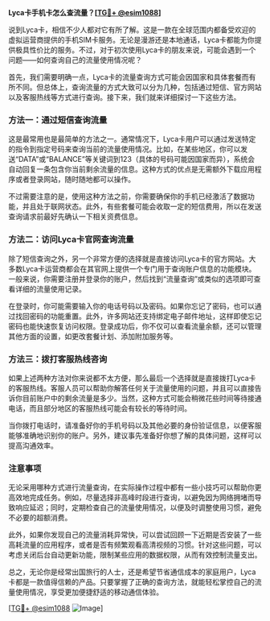 **Lyca卡手机卡怎么查流量？[[TG💪+ @esim1088](https://t.me/s/esim1088)]**

说到Lyca卡，相信不少人都对它有所了解。这是一款在全球范围内都备受欢迎的虚拟运营商提供的手机SIM卡服务。无论是漫游还是本地通话，Lyca卡都能为你提供极具性价比的服务。不过，对于初次使用Lyca卡的朋友来说，可能会遇到一个问题——如何查询自己的流量使用情况呢？

首先，我们需要明确一点，Lyca卡的流量查询方式可能会因国家和具体套餐而有所不同。但总体上，查询流量的方式大致可以分为几种，包括通过短信、官方网站以及客服热线等方式进行查询。接下来，我们就来详细探讨一下这些方法。

### 方法一：通过短信查询流量

这是最常用也是最简单的方法之一。通常情况下，Lyca卡用户可以通过发送特定的指令到指定号码来查询当前的流量使用情况。比如，在某些地区，你可以发送“DATA”或“BALANCE”等关键词到123（具体的号码可能因国家而异），系统会自动回复一条包含你当前剩余流量的信息。这种方式的优点是无需额外下载应用程序或者登录网站，随时随地都可以操作。

不过需要注意的是，使用这种方法之前，你需要确保你的手机已经激活了数据功能，并且处于联网状态。此外，有些套餐可能会收取一定的短信费用，所以在发送查询请求前最好先确认一下相关资费信息。

### 方法二：访问Lyca卡官网查询流量

除了短信查询之外，另一个非常方便的选择就是直接访问Lyca卡的官方网站。大多数Lyca卡运营商都会在其官网上提供一个专门用于查询账户信息的功能模块。一般来说，你需要注册并登录你的账户，然后找到“流量查询”或类似的选项即可查看详细的流量使用记录。

在登录时，你可能需要输入你的电话号码以及密码。如果你忘记了密码，也可以通过找回密码的功能重置。此外，许多网站还支持绑定电子邮件地址，这样即使忘记密码也能快速恢复访问权限。登录成功后，你不仅可以查看流量余额，还可以管理其他方面的设置，如更改套餐计划、添加附加服务等。

### 方法三：拨打客服热线咨询

如果上述两种方法对你来说都不太方便，那么最后一个选择就是直接拨打Lyca卡的客服热线。客服人员可以帮助你解答任何关于流量使用的问题，并且可以直接告诉你目前账户中的剩余流量是多少。当然，这种方式可能会稍微花些时间等待接通电话，而且部分地区的客服热线可能会有较长的等待时间。

当你拨打电话时，请准备好你的手机号码以及其他必要的身份验证信息，以便客服能够准确地识别你的账户。另外，建议事先准备好你想了解的具体问题，这样可以提高沟通效率。

### 注意事项

无论采用哪种方式进行流量查询，在实际操作过程中都有一些小技巧可以帮助你更高效地完成任务。例如，尽量选择非高峰时段进行查询，以避免因为网络拥堵而导致响应延迟；同时，定期检查自己的流量使用情况，以便及时调整使用习惯，避免不必要的超额消费。

此外，如果你发现自己的流量消耗异常快，可以尝试回顾一下近期是否安装了一些高耗流量的应用程序，或者是否有频繁观看高清视频的习惯。针对这些问题，可以考虑关闭后台自动更新功能，限制某些应用的数据权限，从而有效控制流量支出。

总之，无论你是经常出国旅行的人士，还是希望节省通信成本的家庭用户，Lyca卡都是一款值得信赖的产品。只要掌握了正确的查询方法，就能轻松掌控自己的流量使用情况，享受更加便捷舒适的移动通信体验。

[[TG💪+ @esim1088](https://t.me/s/esim1088) ![Image](https://i.postimg.cc/4NQfJmqS/Snipaste-2025-05-13-00-14-12.png)]